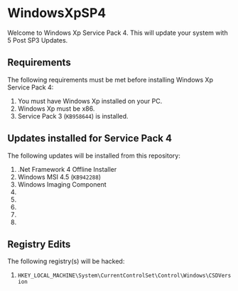 # WindowsXpSP4

Welcome to Windows Xp Service Pack 4. This will update your system with 5 Post SP3 Updates.

## Requirements

The following requirements must be met before installing Windows Xp Service Pack 4:

1. You must have Windows Xp installed on your PC.
2. Windows Xp must be x86.
3. Service Pack 3 (`KB958644`) is installed.

## Updates installed for Service Pack 4

The following updates will be installed from this repository:

1. .Net Framework 4 Offline Installer
2. Windows MSI 4.5 (`KB942288`)
3. Windows Imaging Component
4. 
5. 
6. 
7. 
8. 

## Registry Edits

The following registry(s) will be hacked:

1. `HKEY_LOCAL_MACHINE\System\CurrentControlSet\Control\Windows\CSDVersion`
